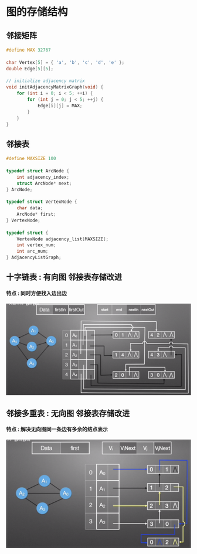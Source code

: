 # 图的存储结构
## 邻接矩阵
```cpp
#define MAX 32767

char Vertex[5] = { 'a', 'b', 'c', 'd', 'e' };
double Edge[5][5];

// initialize adjacency matrix
void initAdjacencyMatrixGraph(void) {
    for (int i = 0; i < 5; ++i) {
        for (int j = 0; j < 5; ++j) {
            Edge[i][j] = MAX;
        }
    }
}
```
## 邻接表
```cpp
#define MAXSIZE 100

typedef struct ArcNode {
    int adjacency_index;
    struct ArcNode* next;
} ArcNode;

typedef struct VertexNode {
    char data;
    ArcNode* first;
} VertexNode;

typedef struct {
    VertexNode adjacency_list[MAXSIZE];
    int vertex_num;
    int arc_num;
} AdjacencyListGraph;
```
## 十字链表 : 有向图 邻接表存储改进
#### 特点 : 同时方便找入边出边
![十字链表](images/1_十字链表.png)
## 邻接多重表 : 无向图 邻接表存储改进
#### 特点 : 解决无向图同一条边有多余的结点表示
![邻接多重表](images/2_邻接多重表.png)
